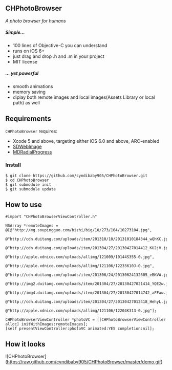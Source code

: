 ## CHPhotoBrowser ##

_A photo browser for humans_

##### Simple...

-   100 lines of Objective-C you can understand
-   runs on iOS 6+
-   just drag and drop .h and .m in your project
-   MIT license

##### ... yet powerful

-   smooth animations
-   memory saving
-   diplay both remote images and local images(Assets Library or local path) as well



## Requirements ##

`CHPhotoBrowser` requires:
-   Xcode 5 and above, targeting either iOS 6.0 and above, ARC-enabled
-   [SDWebImage](https://github.com/rs/SDWebImage)
-   [MDRadialProgress](https://github.com/mdinacci/MDRadialProgress)


### Install

    $ git clone https://github.com/cyndibaby905/CHPhotoBrowser.git
    $ cd CHPhotoBrowser
    $ git submodule init
    $ git submodule update



 
## How to use ##


    #import "CHPhotoBrowserViewController.h"

    NSArray *remoteImages = @[@"http://mg.soupingguo.com/bizhi/big/10/273/104/10273104.jpg",
                              @"http://cdn.duitang.com/uploads/item/201310/10/20131010184344_wQhKC.jpeg",
                              @"http://cdn.duitang.com/uploads/item/201304/27/20130427014412_KU2jV.jpeg",
                              @"http://apple.xdnice.com/uploads/allimg/121009/10144S355-0.jpg",
                              @"http://apple.xdnice.com/uploads/allimg/121106/12233610J-0.jpg",
                              @"http://cdn.duitang.com/uploads/item/201306/24/20130624132605_eBKVA.jpeg",
                              @"http://img2.duitang.com/uploads/item/201304/27/20130427021414_YQE2w.jpeg",
                              @"http://img4.duitang.com/uploads/item/201304/27/20130427014742_aFFaw.jpeg",
                              @"http://cdn.duitang.com/uploads/item/201304/27/20130427012418_HehyL.jpeg",
                              @"http://apple.xdnice.com/uploads/allimg/121106/12204K313-0.jpg"];
        
    CHPhotoBrowserViewController *photoVC = [[CHPhotoBrowserViewController alloc] initWithImages:remoteImages]; 
    [self presentViewController:photoVC animated:YES completion:nil];


## How it looks ##

![CHPhotoBrowser] (https://raw.github.com/cyndibaby905/CHPhotoBrowser/master/demo.gif)